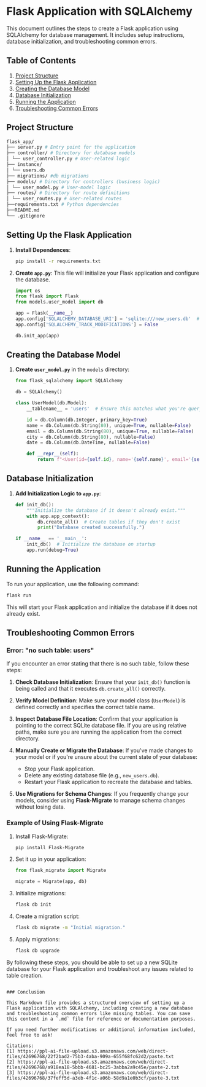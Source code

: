 # Flask Application with SQLAlchemy

This document outlines the steps to create a Flask application using SQLAlchemy for database management. It includes setup instructions, database initialization, and troubleshooting common errors.

## Table of Contents

1. [Project Structure](#project-structure)
2. [Setting Up the Flask Application](#setting-up-the-flask-application)
3. [Creating the Database Model](#creating-the-database-model)
4. [Database Initialization](#database-initialization)
5. [Running the Application](#running-the-application)
6. [Troubleshooting Common Errors](#troubleshooting-common-errors)

## Project Structure
```bash
flask_app/
├── server.py # Entry point for the application
├── controller/ # Directory for database models
│ └── user_controller.py # User-related logic
├── instance/
│ └── users.db
├── migrations/ #db migrations
├── models/ # Directory for controllers (business logic)
│ └── user_model.py # User-model logic
├── routes/ # Directory for route definitions
│ └── user_routes.py # User-related routes
├──requirements.txt # Python dependencies
├──README.md
└── .gitignore

```


## Setting Up the Flask Application

1. **Install Dependences**:
   ```bash
   pip install -r requirements.txt

2. **Create `app.py`**:
   This file will initialize your Flask application and configure the database.

   ```python
   import os
   from flask import Flask
   from models.user_model import db

   app = Flask(__name__)
   app.config['SQLALCHEMY_DATABASE_URI'] = 'sqlite:///new_users.db'  # New database file
   app.config['SQLALCHEMY_TRACK_MODIFICATIONS'] = False

   db.init_app(app)
   ```

## Creating the Database Model

1. **Create `user_model.py`** in the `models` directory:
   
   ```python
   from flask_sqlalchemy import SQLAlchemy

   db = SQLAlchemy()

   class UserModel(db.Model):
       __tablename__ = 'users'  # Ensure this matches what you're querying

       id = db.Column(db.Integer, primary_key=True)
       name = db.Column(db.String(80), unique=True, nullable=False)
       email = db.Column(db.String(80), unique=True, nullable=False)
       city = db.Column(db.String(80), nullable=False)
       date = db.Column(db.DateTime, nullable=False)

       def __repr__(self):
           return f"<User(id={self.id}, name='{self.name}', email='{self.email}', city='{self.city}', date='{self.date}')>"
   ```

## Database Initialization

1. **Add Initialization Logic to `app.py`**:

   ```python
   def init_db():
       """Initialize the database if it doesn't already exist."""
       with app.app_context():
           db.create_all()  # Create tables if they don't exist
           print("Database created successfully.")

   if __name__ == '__main__':
       init_db()  # Initialize the database on startup
       app.run(debug=True)
   ```

## Running the Application

To run your application, use the following command:

```bash
flask run
```

This will start your Flask application and initialize the database if it does not already exist.

## Troubleshooting Common Errors

### Error: "no such table: users"

If you encounter an error stating that there is no such table, follow these steps:

1. **Check Database Initialization**:
   Ensure that your `init_db()` function is being called and that it executes `db.create_all()` correctly.

2. **Verify Model Definition**:
   Make sure your model class (`UserModel`) is defined correctly and specifies the correct table name.

3. **Inspect Database File Location**:
   Confirm that your application is pointing to the correct SQLite database file. If you are using relative paths, make sure you are running the application from the correct directory.

4. **Manually Create or Migrate the Database**:
   If you've made changes to your model or if you're unsure about the current state of your database:
   
   - Stop your Flask application.
   - Delete any existing database file (e.g., `new_users.db`).
   - Restart your Flask application to recreate the database and tables.

5. **Use Migrations for Schema Changes**:
   If you frequently change your models, consider using **Flask-Migrate** to manage schema changes without losing data.

### Example of Using Flask-Migrate

1. Install Flask-Migrate:
   
   ```bash
   pip install Flask-Migrate
   ```

2. Set it up in your application:

   ```python
   from flask_migrate import Migrate

   migrate = Migrate(app, db)
   ```

3. Initialize migrations:

   ```bash
   flask db init
   ```

4. Create a migration script:

   ```bash
   flask db migrate -m "Initial migration."
   ```

5. Apply migrations:

   ```bash
   flask db upgrade
   ```

By following these steps, you should be able to set up a new SQLite database for your Flask application and troubleshoot any issues related to table creation.
```

### Conclusion

This Markdown file provides a structured overview of setting up a Flask application with SQLAlchemy, including creating a new database and troubleshooting common errors like missing tables. You can save this content in a `.md` file for reference or documentation purposes.

If you need further modifications or additional information included, feel free to ask!

Citations:
[1] https://ppl-ai-file-upload.s3.amazonaws.com/web/direct-files/42696768/22f2bad2-75b3-4aba-909a-655f68fc62d2/paste.txt
[2] https://ppl-ai-file-upload.s3.amazonaws.com/web/direct-files/42696768/a918ea18-5bbb-4681-bc25-3abba2a9c45e/paste-2.txt
[3] https://ppl-ai-file-upload.s3.amazonaws.com/web/direct-files/42696768/37feff5d-a3eb-4f1c-a06b-58d9a1e0b3cf/paste-3.txt
